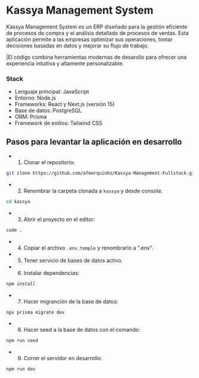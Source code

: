 # Kassya Management System
Kassya Management System es un ERP diseñado para la gestión eficiente de procesos de compra y el análisis detallado de procesos de ventas. Esta aplicación permite a las empresas optimizar sus operaciones, tomar decisiones basadas en datos y mejorar su flujo de trabajo.

|El código combina herramientas modernas de desarollo para ofrecer una experiencia intuitiva y altamente personalizable.

### Stack
- Lenguaje principal: JavaScript
- Entorno: Node.js
- Frameworks: React y Next.js (versión 15)
- Base de datos: PostgreSQL
- ORM: Prisma
- Framework de estilos: Tailwind CSS

## Pasos para levantar la aplicación en desarrollo
- 1. Clonar el repositorio:
``` bash
git clone https://github.com/afmarquinho/Kassya-Management-Fullstack.git
```
- 2. Renombrar la carpeta clonada a ```kassya``` y desde consola:
```bash
cd kassya
```
- 3. Abrir el proyecto en el editor:
```bash
code .
```
- 4. Copiar el archivo ```.env.temple``` y renombrarlo a ".env".
- 5. Tener servicio de bases de datos activo.
- 6. Instalar dependencias:
``` bash
npm install
```
- 7. Hacer migranción de la base de datos:
```bash
npx prisma migrate dev
```
- 8. Hacer seed a la base de datos con el comando:
```bash
npm run seed
```
- 9. Correr el servidor en desarrollo:
```bash
npm run dev
```